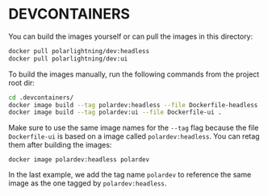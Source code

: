# DEVCONTAINERS

You can build the images yourself or can pull the images in this directory:

```bash
docker pull polarlightning/dev:headless
docker pull polarlightning/dev:ui
```

To build the images manually, run the following commands from the project root dir:

```bash
cd .devcontainers/
docker image build --tag polardev:headless --file Dockerfile-headless .
docker image build --tag polardev:ui --file Dockerfile-ui .
```

Make sure to use the same image names for the `--tag` flag because the file
`Dockerfile-ui` is based on a image called `polardev:headless`. You can retag
them after building the images:

```
docker image polardev:headless polardev
```

In the last example, we add the tag name `polardev` to reference the same image
as the one tagged by `polardev:headless`.
